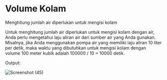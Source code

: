 # Volume Kolam
Menghitung jumlah air diperlukan untuk mengisi kolam


Untuk menghitung jumlah air diperlukan untuk mengisi kolam dengan air, Anda perlu mengetahui laju aliran air dari sumber air yang Anda gunakan. Misalnya, jika Anda menggunakan pompa air yang memiliki laju aliran 10 liter per detik, maka waktu yang dibutuhkan untuk mengisi kolam dengan volume 100 meter kubik adalah 100000 / 10 = 10000 detik.


Output:

![Screenshot (45)](https://user-images.githubusercontent.com/90950617/206713667-cac6bb67-1679-4a8a-8dbf-b2343f61f779.png)
